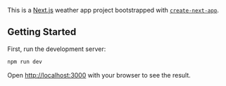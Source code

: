 This is a [Next.js](https://nextjs.org) weather app project bootstrapped with [`create-next-app`](https://nextjs.org/docs/app/api-reference/cli/create-next-app).



## Getting Started

First, run the development server:

```bash
npm run dev
```

Open [http://localhost:3000](http://localhost:3000) with your browser to see the result.
